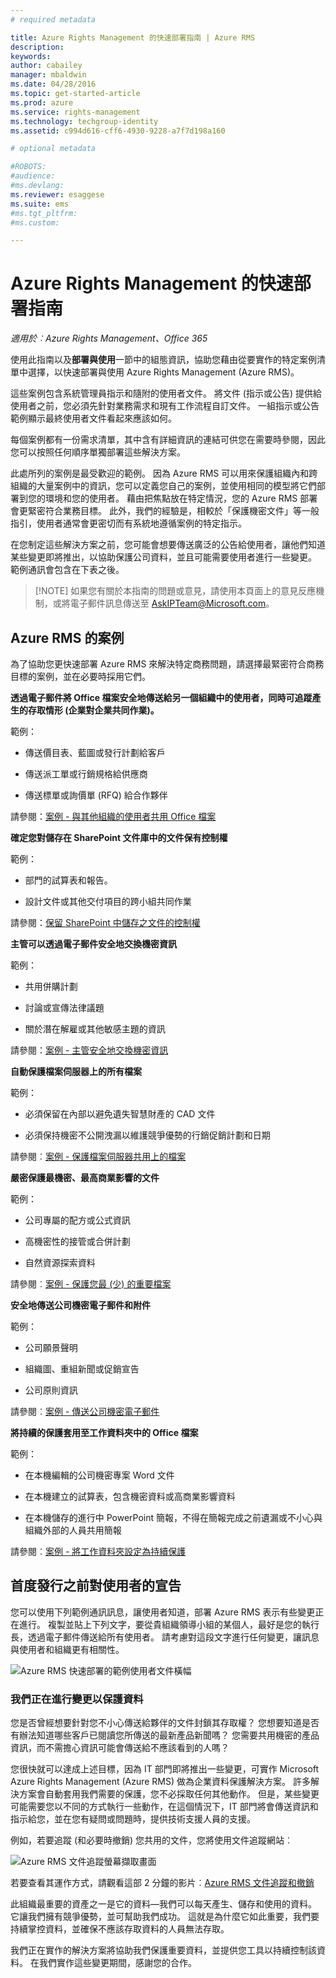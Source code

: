 ```yaml
---
# required metadata

title: Azure Rights Management 的快速部署指南 | Azure RMS
description:
keywords:
author: cabailey
manager: mbaldwin
ms.date: 04/28/2016
ms.topic: get-started-article
ms.prod: azure
ms.service: rights-management
ms.technology: techgroup-identity
ms.assetid: c994d616-cff6-4930-9228-a7f7d198a160

# optional metadata

#ROBOTS:
#audience:
#ms.devlang:
ms.reviewer: esaggese
ms.suite: ems
#ms.tgt_pltfrm:
#ms.custom:

---
```


# Azure Rights Management 的快速部署指南

*適用於︰Azure Rights Management、Office 365*

使用此指南以及**部署與使用**一節中的組態資訊，協助您藉由從要實作的特定案例清單中選擇，以快速部署與使用 Azure Rights Management (Azure RMS)。

這些案例包含系統管理員指示和隨附的使用者文件。 將文件 (指示或公告) 提供給使用者之前，您必須先針對業務需求和現有工作流程自訂文件。 一組指示或公告範例顯示最終使用者文件看起來應該如何。

每個案例都有一份需求清單，其中含有詳細資訊的連結可供您在需要時參閱，因此您可以按照任何順序單獨部署這些解決方案。

此處所列的案例是最受歡迎的範例。 因為 Azure RMS 可以用來保護組織內和跨組織的大量案例中的資訊，您可以定義您自己的案例，並使用相同的模型將它們部署到您的環境和您的使用者。 藉由把焦點放在特定情況，您的 Azure RMS 部署會更緊密符合業務目標。 此外，我們的經驗是，相較於「保護機密文件」等一般指引，使用者通常會更密切而有系統地遵循案例的特定指示。

在您制定這些解決方案之前，您可能會想要傳送廣泛的公告給使用者，讓他們知道某些變更即將推出，以協助保護公司資料，並且可能需要使用者進行一些變更。 範例通訊會包含在下表之後。

> [!NOTE] 如果您有關於本指南的問題或意見，請使用本頁面上的意見反應機制，或將電子郵件訊息傳送至 [AskIPTeam@Microsoft.com](mailto:%20askipteam@microsoft.com?subject=Rapid%20Deployment%20Guide%20feedback)。

## Azure RMS 的案例
為了協助您更快速部署 Azure RMS 來解決特定商務問題，請選擇最緊密符合商務目標的案例，並在必要時採用它們。



**透過電子郵件將 Office 檔案安全地傳送給另一個組織中的使用者，同時可追蹤產生的存取情形 (企業對企業共同作業)。**

範例：

- 傳送價目表、藍圖或發行計劃給客戶

- 傳送派工單或行銷規格給供應商

- 傳送標單或詢價單 (RFQ) 給合作夥伴

請參閱：[案例 - 與其他組織的使用者共用 Office 檔案](scenario-share-office-file-externally.md)

**確定您對儲存在 SharePoint 文件庫中的文件保有控制權**

範例：

- 部門的試算表和報告。

- 設計文件或其他交付項目的跨小組共同作業

請參閱：[保留 SharePoint 中儲存之文件的控制權](scenario-sharepoint.md)

**主管可以透過電子郵件安全地交換機密資訊**

範例：

- 共用併購計劃

- 討論或宣傳法律議題

- 關於潛在解雇或其他敏感主題的資訊

請參閱：[案例 - 主管安全地交換機密資訊](scenario-executives-email.md)

**自動保護檔案伺服器上的所有檔案**

範例：

- 必須保留在內部以避免遺失智慧財產的 CAD 文件

- 必須保持機密不公開洩漏以維護競爭優勢的行銷促銷計劃和日期

請參閱︰[案例 - 保護檔案伺服器共用上的檔案](scenario-fci.md)

**嚴密保護最機密、最高商業影響的文件**

範例：

- 公司專屬的配方或公式資訊

- 高機密性的接管或合併計劃

- 自然資源探索資料

請參閱︰[案例 - 保護您最 &#40;少&#41; 的重要檔案](scenario-secure-most-valuable-files.md)

**安全地傳送公司機密電子郵件和附件**

範例：

- 公司願景聲明

- 組織圖、重組新聞或促銷宣告

- 公司原則資訊

請參閱︰[案例 - 傳送公司機密電子郵件](scenario-company-confidential-email.md)

**將持續的保護套用至工作資料夾中的 Office 檔案**

範例：

- 在本機編輯的公司機密專案 Word 文件

- 在本機建立的試算表，包含機密資料或高商業影響資料

- 在本機儲存的進行中 PowerPoint 簡報，不得在簡報完成之前遺漏或不小心與組織外部的人員共用簡報

請參閱︰[案例 - 將工作資料夾設定為持續保護](scenario-work-folders.md)




## 首度發行之前對使用者的宣告
您可以使用下列範例通訊訊息，讓使用者知道，部署 Azure RMS 表示有些變更正在進行。 複製並貼上下列文字，要從貴組織領導小組的某個人，最好是您的執行長，透過電子郵件傳送給所有使用者。 請考慮對這段文字進行任何變更，讓訊息與使用者和組織更有相關性。

![Azure RMS 快速部署的範例使用者文件橫幅](../media/AzRMS_ExampleBanner.png)

### 我們正在進行變更以保護資料
您是否曾經想要針對您不小心傳送給夥伴的文件封鎖其存取權？ 您想要知道是否有辦法知道哪些客戶已閱讀您所傳送的最新產品新聞嗎？ 您需要共用機密的產品資訊，而不需擔心資訊可能會傳送給不應該看到的人嗎？

您很快就可以達成上述目標，因為 IT 部門即將推出一些變更，可實作 Microsoft Azure Rights Management (Azure RMS) 做為企業資料保護解決方案。 許多解決方案會自動套用我們需要的保護，您不必採取任何其他動作。 但是，某些變更可能需要您以不同的方式執行一些動作，在這個情況下，IT 部門將會傳送資訊和指示給您，並在您有疑問或問題時，提供技術支援人員的支援。

例如，若要追蹤 (和必要時撤銷) 您共用的文件，您將使用文件追蹤網站︰

![Azure RMS 文件追蹤螢幕擷取畫面](../media/AzRMS_Tutorial_5_Screenshots.png)

若要查看其運作方式，請觀看這部 2 分鐘的影片︰[Azure RMS 文件追蹤和撤銷](https://channel9.msdn.com/Series/Information-Protection/Azure-RMS-Document-Tracking-and-Revocation)

此組織最重要的資產之一是它的資料—我們可以每天產生、儲存和使用的資料。 它讓我們擁有競爭優勢，並可幫助我們成功。 這就是為什麼它如此重要，我們要持續掌控資料，並確保不應該存取資料的人員無法存取。

我們正在實作的解決方案將協助我們保護重要資料，並提供您工具以持續控制該資料。 在我們實作這些變更期間，感謝您的合作。



<!--HONumber=May16_HO2-->


